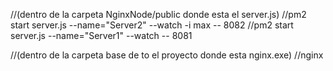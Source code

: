 //(dentro de la carpeta NginxNode/public donde esta el server.js)
//pm2 start server.js --name="Server2" --watch -i max -- 8082
//pm2 start server.js --name="Server1" --watch -- 8081

//(dentro de la carpeta base de to el proyecto donde esta nginx.exe)
//nginx
